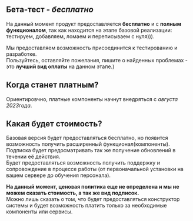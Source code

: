 ## Бета-тест - *бесплатно*
На данный момент продукт предоставляется **бесплатно** и с **полным функционалом**,
так как находится на этапе базовой реализации: тестируем, добавляем, ломаем и переписываем с нуля))).       
      
Мы предоставляем возможность присоединится к тестированию и разработке.        
Пользуйтесь, оставляйте пожелания, пишите о найденных проблемах - это **лучший вид оплаты** на данном этапе.)  
   
## Когда станет платным?    
Ориентировчно, платные компоненты начнут внедряться с *августа 2023года*.     

## Какая будет стоимость?    
Базовая версия будет предоставляться бесплатно, но появится возможность получить расширенный функционал(компоненты).   
Подписка будет предосматривать так же получение обновлений в течении её действия.     
Будет предоставляться возможность получить поддержку и сопровождение в процессе работы (от первоначальной установки на вашем сервере до обучения персонала).    

**На данный момент, ценовая политика еще не определена и мы не можем сказать стоимость, а так же вид подписок.**    
Можно лишь сказать о том, что будет предоставляться конструктор системы и будет возможность платить только за необходимые компоненты или сервисы.    


 
